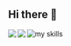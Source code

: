 ## Hi there 👋

<img alt="my skills" src="https://skillicons.dev/icons?i=js,html,css,java,js,nodejs,windows">

<a href="https://github.com/anuraghazra/github-readme-stats">
  <img align="left" src="https://github-readme-stats.vercel.app/api?username=toapuro&show_icons=true&theme=dracula" />
</a>
<a href="https://github.com/anuraghazra/github-readme-stats">
  <img align="left" src="https://github-readme-stats.vercel.app/api/top-langs/?username=toapuro&show_icons=true&theme=tokyonight&layout=compact" />
</a>

